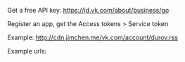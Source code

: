 Get a free API key: https://id.vk.com/about/business/go

Register an app, get the Access tokens > Service token

Example: http://cdn.jimchen.me/vk.com/account/durov.rss

Example urls:

